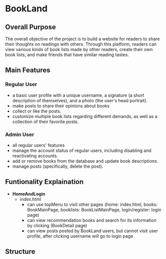 # BookLand

## Overall Purpose
The overall objective of the project is to build a website for readers to share their thoughts on readings with others. Through this platform, readers can view various kinds of book lists made by other readers, create their own book lists, and make friends that have similar reading tastes.

## Main Features
### Regular User
* a basic user profile with a unique username, a signature (a short description of themselves), and a photo (the user's head portrait).
* make posts to share their opinions about books
* collect or like the posts. 
* customize multiple book lists regarding different demands, as well as a collection of their favorite posts.

### Admin User
* all regular users' features
* manage the account status of regular users, including disabling and reactivating accounts.
* add or remove books from the database and update book descriptions.
* manage posts (specifically, delete the post).

## Funtionality Explaination
- **HomeAndLogin**
  - index.html
    - can use topMenu to visit other pages 
    (home: index.html, books: BookMainPage, booklists: BookListMainPage, login/register: login page)
    - can view recommendation books and search for its information by clicking (BookDetail page)
    - can view posts posted by BookLand users, but cannot visit user profile, after clicking username will go to login page
 
  
   
## Structure
